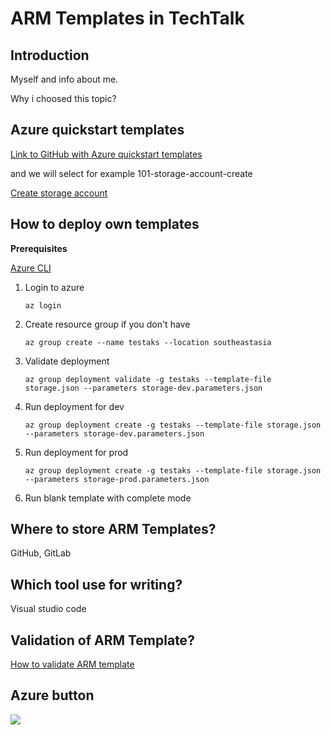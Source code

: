 # ARM Templates in TechTalk
## Introduction
Myself and info about me.

Why i choosed this topic?

## Azure quickstart templates

[Link to GitHub with Azure quickstart templates](https://github.com/Azure/azure-quickstart-templates)

and we will select for example 101-storage-account-create

[Create storage account](https://github.com/Azure/azure-quickstart-templates/tree/master/101-storage-account-create)

## How to deploy own templates
**Prerequisites**

[Azure CLI](https://docs.microsoft.com/cs-cz/cli/azure/install-azure-cli?view=azure-cli-latest)

1. Login to azure
    ```
    az login
    ```

2. Create resource group if you don't have
    ```
    az group create --name testaks --location southeastasia
    ```
3. Validate deployment
    ```
    az group deployment validate -g testaks --template-file storage.json --parameters storage-dev.parameters.json
    ```
4. Run deployment for dev
    ```
    az group deployment create -g testaks --template-file storage.json --parameters storage-dev.parameters.json
    ```
5. Run deployment for prod
    ```
    az group deployment create -g testaks --template-file storage.json --parameters storage-prod.parameters.json
    ```
6. Run blank template with complete mode



## Where to store ARM Templates?
GitHub, GitLab

## Which tool use for writing?
Visual studio code

## Validation of ARM Template?
[How to validate ARM template](https://docs.microsoft.com/en-us/cli/azure/group/deployment?view=azure-cli-latest#az-group-deployment-validate)

## Azure button
<a href="https://portal.azure.com/#create/Microsoft.Template/uri/https%3A%2F%2Fraw.githubusercontent.com%2Fhadr10%2Ftechtalk%2Fmaster%2Fstorage.json" target="_blank">
<img src="http://azuredeploy.net/deploybutton.png"/>
</a>